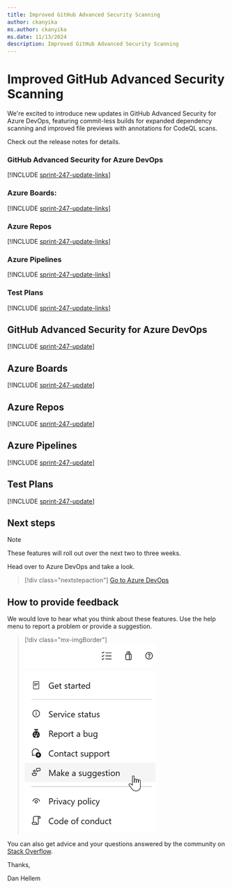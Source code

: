 ```yaml
---
title: Improved GitHub Advanced Security Scanning
author: ckanyika
ms.author: ckanyika
ms.date: 11/13/2024
description: Improved GitHub Advanced Security Scanning
---
```

# Improved GitHub Advanced Security Scanning

We're excited to introduce new updates in GitHub Advanced Security for Azure DevOps, featuring commit-less builds for expanded dependency scanning and improved file previews with annotations for CodeQL scans. 


Check out the release notes for details.

### GitHub Advanced Security for Azure DevOps

[!INCLUDE [sprint-247-update-links](includes/ghazdo/sprint-247-update-links.md)]

### Azure Boards:

[!INCLUDE [sprint-247-update-links](includes/boards/sprint-247-update-links.md)]

### Azure Repos

[!INCLUDE [sprint-247-update-links](includes/repos/sprint-247-update-links.md)]

### Azure Pipelines

[!INCLUDE [sprint-247-update-links](includes/pipelines/sprint-247-update-links.md)]

### Test Plans

[!INCLUDE [sprint-247-update-links](includes/testplans/sprint-247-update-links.md)]

## GitHub Advanced Security for Azure DevOps

[!INCLUDE [sprint-247-update](includes/ghazdo/sprint-247-update.md)]

## Azure Boards

[!INCLUDE [sprint-247-update](includes/boards/sprint-247-update.md)]

## Azure Repos

[!INCLUDE [sprint-247-update](includes/repos/sprint-247-update.md)]

## Azure Pipelines

[!INCLUDE [sprint-247-update](includes/pipelines/sprint-247-update.md)]

## Test Plans

[!INCLUDE [sprint-247-update](includes/testplans/sprint-247-update.md)]

## Next steps

> [!NOTE]
> These features will roll out over the next two to three weeks.

Head over to Azure DevOps and take a look.

> [!div class="nextstepaction"] 
> [Go to Azure DevOps](https://go.microsoft.com/fwlink/?LinkId=307137&campaign=o~msft~docs~product-vsts~release-notes)

## How to provide feedback

We would love to hear what you think about these features. Use the help menu to report a problem or provide a suggestion.

> [!div class="mx-imgBorder"] 
> ![Make a suggestion](../media/make-a-suggestion.png)

You can also get advice and your questions answered by the community on [Stack Overflow](https://stackoverflow.com/questions/tagged/azure-devops).

Thanks,

Dan Hellem

